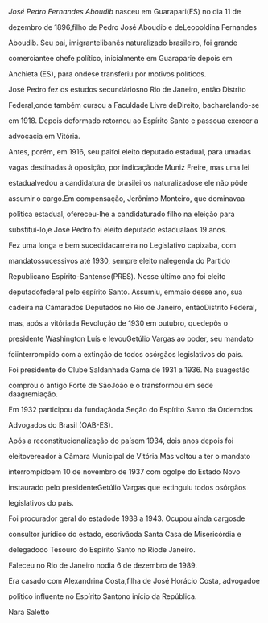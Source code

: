 

*José Pedro Fernandes Aboudib* nasceu em Guarapari(ES) no dia 11 de

dezembro de 1896,filho de Pedro José Aboudib e deLeopoldina Fernandes

Aboudib. Seu pai, imigrantelibanês naturalizado brasileiro, foi grande

comerciantee chefe político, inicialmente em Guaraparie depois em

Anchieta (ES), para ondese transferiu por motivos políticos.



José Pedro fez os estudos secundáriosno Rio de Janeiro, então Distrito

Federal,onde também cursou a Faculdade Livre deDireito, bacharelando-se

em 1918. Depois deformado retornou ao Espírito Santo e passoua exercer a

advocacia em Vitória.



Antes, porém, em 1916, seu paifoi eleito deputado estadual, para umadas

vagas destinadas à oposição, por indicaçãode Muniz Freire, mas uma lei

estadualvedou a candidatura de brasileiros naturalizadose ele não pôde

assumir o cargo.Em compensação, Jerônimo Monteiro, que dominavaa

política estadual, ofereceu-lhe a candidaturado filho na eleição para

substituí-lo,e José Pedro foi eleito deputado estadualaos 19 anos.



Fez uma longa e bem sucedidacarreira no Legislativo capixaba, com

mandatossucessivos até 1930, sempre eleito nalegenda do Partido

Republicano Espírito-Santense(PRES). Nesse último ano foi eleito

deputadofederal pelo espírito Santo. Assumiu, emmaio desse ano, sua

cadeira na Câmarados Deputados no Rio de Janeiro, entãoDistrito Federal,

mas, após a vitóriada Revolução de 1930 em outubro, quedepôs o

presidente Washington Luís e levouGetúlio Vargas ao poder, seu mandato

foiinterrompido com a extinção de todos osórgãos legislativos do país.



Foi presidente do Clube Saldanhada Gama de 1931 a 1936. Na suagestão

comprou o antigo Forte de SãoJoão e o transformou em sede daagremiação.

Em 1932 participou da fundaçãoda Seção do Espírito Santo da Ordemdos

Advogados do Brasil (OAB-ES).



Após a reconstitucionalização do paísem 1934, dois anos depois foi

eleitovereador à Câmara Municipal de Vitória.Mas voltou a ter o mandato

interrompidoem 10 de novembro de 1937 com ogolpe do Estado Novo

instaurado pelo presidenteGetúlio Vargas que extinguiu todos osórgãos

legislativos do país.



Foi procurador geral do estadode 1938 a 1943. Ocupou ainda cargosde

consultor jurídico do estado, escrivãoda Santa Casa de Misericórdia e

delegadodo Tesouro do Espírito Santo no Riode Janeiro.



Faleceu no Rio de Janeiro nodia 6 de dezembro de 1989.



Era casado com Alexandrina Costa,filha de José Horácio Costa, advogadoe

político influente no Espírito Santono início da República.



Nara Saletto



